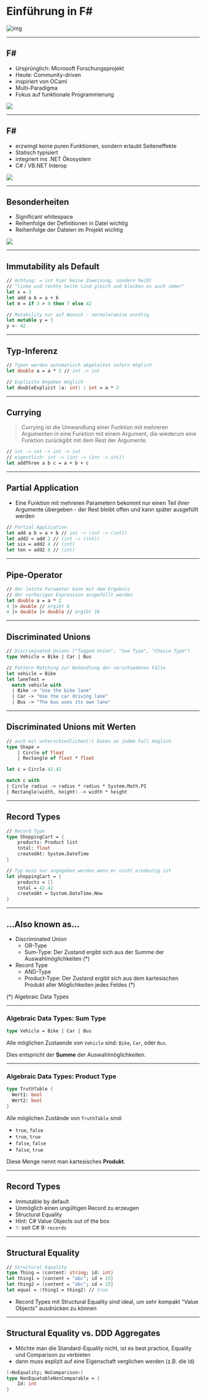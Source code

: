 # Einführung in F# #

![img](/images/fsharp256.png)

----

## F# #

- Ursprünglich: Microsoft Forschungsprojekt
- Heute: Community-driven
- inspiriert von OCaml
- Multi-Paradigma
- Fokus auf funktionale Programmierung

<img
  class="absolute top-10 right-10 w-100"
  src="/images/fsharp256.png"
/>

----

## F# #

- erzwingt keine puren Funktionen, sondern erlaubt Seiteneffekte
- Statisch typisiert
- integriert ins .NET Ökosystem
- C# / VB.NET Interop

<img
  class="absolute top-10 right-10 w-100"
  src="/images/fsharp256.png"
/>

----

## Besonderheiten

- Significant whitespace
- Reihenfolge der Definitionen in Datei wichtig
- Reihenfolge der Dateien im Projekt wichtig

<img
  class="absolute top-10 right-10 w-100"
  src="/images/fsharp256.png"
/>

----

## Immutability als Default

```fsharp
// Achtung: = ist hier keine Zuweisung, sondern heißt 
// "linke und rechte Seite sind gleich und bleiben es auch immer"
let x = 3
let add a b = a + b
let m = if 3 > 0 then 7 else 42

// Mutability nur auf Wunsch - normalerweise unnötig
let mutable y = 3
y <- 42
```

----

## Typ-Inferenz

```fsharp
// Typen werden automatisch abgeleitet sofern möglich
let double a = a * 2 // int -> int

// Explizite Angaben möglich
let doubleExplicit (a: int) : int = a * 2
```

----

## Currying

> Currying ist die Umwandlung einer Funktion mit mehreren Argumenten in eine Funktion mit einem Argument, die wiederum eine Funktion zurückgibt mit dem Rest der Argumente.

```fsharp
// int -> int -> int -> int
// eigentlich: int -> (int -> (int -> int))
let addThree a b c = a + b + c
```

----

## Partial Application

- Eine Funktion mit mehreren Parametern bekommt nur einen Teil ihrer Argumente übergeben - der Rest bleibt offen und kann später ausgefüllt werden

```fsharp
// Partial Application
let add a b = a + b // int -> (int -> (int))
let add2 = add 2 // (int -> (int))
let six = add2 4 // (int)
let ten = add2 8 // (int)
```

----

## Pipe-Operator

```fsharp
// der letzte Parameter kann mit dem Ergebnis 
// der vorherigen Expression ausgefüllt werden
let double a = a * 2
4 |> double // ergibt 8
4 |> double |> double // ergibt 16
```

----

## Discriminated Unions

```fsharp
// Discriminated Unions ("Tagged Union", "Sum Type", "Choice Type")
type Vehicle = Bike | Car | Bus

// Pattern Matching zur Behandlung der verschiedenen Fälle
let vehicle = Bike
let laneText = 
  match vehicle with
  | Bike -> "Use the bike lane"
  | Car -> "Use the car driving lane"
  | Bus -> "The bus uses its own lane"

```

----

## Discriminated Unions mit Werten

```fsharp
// auch mit unterschiedlichen(!) Daten an jedem Fall möglich
type Shape =
    | Circle of float
    | Rectangle of float * float

let c = Circle 42.42

match c with
| Circle radius -> radius * radius * System.Math.PI
| Rectangle(width, height) -> width * height
```

----

## Record Types

```fsharp
// Record Type
type ShoppingCart = {
    products: Product list
    total: float
    createdAt: System.DateTime
}

// Typ muss nur angegeben werden wenn er nicht eindeutig ist
let shoppingCart = {
    products = []
    total = 42.42
    createdAt = System.DateTime.Now
}
```

----

## ...Also known as...

- Discriminated Union
  - OR-Type
  - Sum-Type: Der Zustand ergibt sich aus der Summe der Auswahlmöglichkeiten (*)
- Record Type
  - AND-Type
  - Product-Type: Der Zustand ergibt sich aus dem kartesischen Produkt aller Möglichkeiten jedes Feldes (*)

(*) Algebraic Data Types

----

### Algebraic Data Types: Sum Type

```fsharp
type Vehicle = Bike | Car | Bus
```

Alle möglichen Zustaende von `Vehicle` sind: `Bike`, `Car`, oder `Bus`. 

Dies entspricht der **Summe** der Auswahlmöglichkeiten.

----

### Algebraic Data Types: Product Type

```fsharp
type TruthTable {
  Wert1: bool
  Wert2: bool
}
```

Alle möglichen Zustände von `TruthTable` sind:

- `true`, `false`
- `true`, `true`
- `false`, `false`
- `false`, `true`

Diese Menge nennt man kartesisches **Produkt**.

----

## Record Types

- Immutable by default
- Unmöglich einen ungültigen Record zu erzeugen
- Structural Equality
- Hint: C# Value Objects out of the box
- ✨ seit C# 9: `records`

----

## Structural Equality

```fsharp
// Structural Equality
type Thing = {content: string; id: int}
let thing1 = {content = "abc"; id = 15}
let thing2 = {content = "abc"; id = 15}
let equal = (thing1 = thing2) // true
```

- Record Types mit Structural Equality sind ideal, um sehr kompakt "Value Objects" ausdrücken zu können

----

## Structural Equality vs. DDD Aggregates

- Möchte man die Standard-Equality nicht, ist es best practice, Equality und Comparison zu verbieten
- dann muss explizit auf eine Eigenschaft verglichen werden (z.B. die Id)

```fsharp
[<NoEquality; NoComparison>]
type NonEquatableNonComparable = {
    Id: int
}
```
